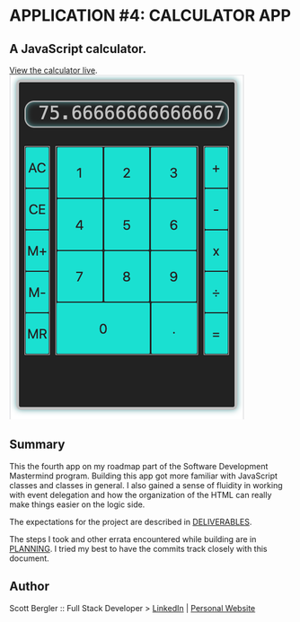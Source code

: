 # APPLICATION #4: CALCULATOR APP

## A JavaScript calculator.

[View the calculator live](https://skillitzimberg.github.io/calculator-app/).
![](./calculator.png)

## Summary

This the fourth app on my roadmap part of the Software Development Mastermind program. Building this app got more familiar with JavaScript classes and classes in general. I also gained a sense of fluidity in working with event delegation and how the organization of the HTML can really make things easier on the logic side.

The expectations for the project are described in [DELIVERABLES](./DELIVERABLES.md).

The steps I took and other errata encountered while building are in [PLANNING](./PLANNING.md). I tried my best to have the commits track closely with this document.

## Author

Scott Bergler :: Full Stack Developer > [LinkedIn](https://www.linkedin.com/in/scott-bergler/) | [Personal Website](https://oceancode.dev/)
